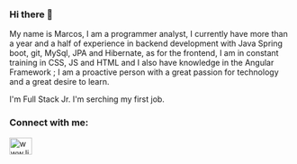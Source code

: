 ### Hi there 👋
 My name is Marcos, I am a programmer analyst, I currently have more than a year and a half of experience in backend development with Java Spring boot, git, MySql, JPA and Hibernate, as for the frontend, I am in constant training in CSS, JS and HTML and I also have knowledge in the
 Angular Framework ; I am a proactive person with a great passion for technology and a great desire to learn.

I'm  Full Stack Jr.
I'm serching my first job. 

<h3 align="left">Connect with me:</h3>
<p align="left">
  
<a href="www.linkedin.com/in/marcos-paz-goncheff" target="blank"><img align="center" src="https://raw.githubusercontent.com/rahuldkjain/github-profile-readme-generator/master/src/images/icons/Social/linked-in-alt.svg" alt="www.linkedin.com/in/marcos-paz-goncheff" height="30" width="40" /></a>
</p>


